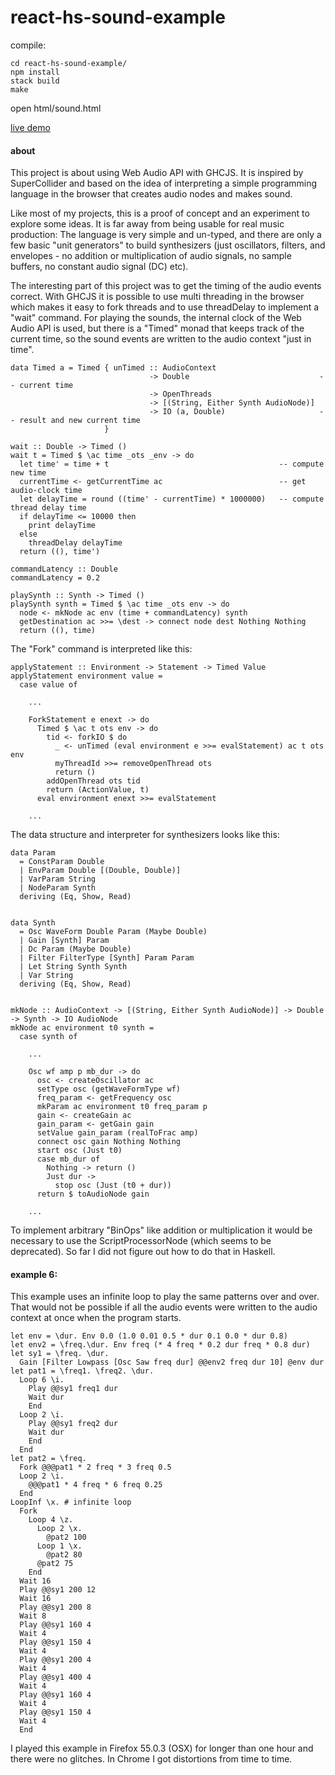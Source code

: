 # react-hs-sound-example

compile: 

    cd react-hs-sound-example/
    npm install
    stack build
    make
    
open html/sound.html

[live demo](https://dvde.biz/ghcjs-audio/)

#### about


This project is about using Web Audio API with GHCJS. 
It is inspired by SuperCollider and based on the idea of interpreting a simple programming language in the browser that creates audio nodes and makes sound.

Like most of my projects, this is a proof of concept and an experiment to explore some ideas. It is far away from being usable for real music production: The language is very simple and un-typed, and there are only a few basic "unit generators" to build synthesizers (just oscillators, filters, and envelopes - no addition or multiplication of audio signals, no sample buffers, no constant audio signal (DC) etc).

The interesting part of this project was to get the timing of the audio events correct. With GHCJS it is possible to use multi threading in the browser which makes it easy to fork threads and to use threadDelay to implement a "wait" command. For playing the sounds, the internal clock of the Web Audio API is used, but there is a "Timed" monad that keeps track of the current time, so the sound events are written to the audio context "just in time". 

	data Timed a = Timed { unTimed :: AudioContext 
	                               -> Double                             -- current time
	                               -> OpenThreads 
	                               -> [(String, Either Synth AudioNode)] 
	                               -> IO (a, Double)                     -- result and new current time
	                     }

	wait :: Double -> Timed ()
	wait t = Timed $ \ac time _ots _env -> do
	  let time' = time + t                                      -- compute new time
	  currentTime <- getCurrentTime ac                          -- get audio-clock time
	  let delayTime = round ((time' - currentTime) * 1000000)   -- compute thread delay time
	  if delayTime <= 10000 then
	    print delayTime
	  else
	    threadDelay delayTime
	  return ((), time')

	commandLatency :: Double
	commandLatency = 0.2

	playSynth :: Synth -> Timed ()
	playSynth synth = Timed $ \ac time _ots env -> do
	  node <- mkNode ac env (time + commandLatency) synth
	  getDestination ac >>= \dest -> connect node dest Nothing Nothing
	  return ((), time)



The "Fork" command is interpreted like this:

	applyStatement :: Environment -> Statement -> Timed Value
	applyStatement environment value =
	  case value of

	  	...

	    ForkStatement e enext -> do
	      Timed $ \ac t ots env -> do
	        tid <- forkIO $ do
	          _ <- unTimed (eval environment e >>= evalStatement) ac t ots env
	          myThreadId >>= removeOpenThread ots
	          return ()
	        addOpenThread ots tid
	        return (ActionValue, t)
	      eval environment enext >>= evalStatement

	    ...



The data structure and interpreter for synthesizers looks like this:

	data Param
	  = ConstParam Double
	  | EnvParam Double [(Double, Double)]
	  | VarParam String
	  | NodeParam Synth
	  deriving (Eq, Show, Read)


	data Synth
	  = Osc WaveForm Double Param (Maybe Double)
	  | Gain [Synth] Param
	  | Dc Param (Maybe Double)
	  | Filter FilterType [Synth] Param Param
	  | Let String Synth Synth
	  | Var String
	  deriving (Eq, Show, Read)


	mkNode :: AudioContext -> [(String, Either Synth AudioNode)] -> Double -> Synth -> IO AudioNode
	mkNode ac environment t0 synth =
	  case synth of

	  	...

	    Osc wf amp p mb_dur -> do
	      osc <- createOscillator ac
	      setType osc (getWaveFormType wf)
	      freq_param <- getFrequency osc
	      mkParam ac environment t0 freq_param p
	      gain <- createGain ac
	      gain_param <- getGain gain
	      setValue gain_param (realToFrac amp)
	      connect osc gain Nothing Nothing
	      start osc (Just t0)
	      case mb_dur of
	        Nothing -> return ()
	        Just dur ->
	          stop osc (Just (t0 + dur))
	      return $ toAudioNode gain

	    ...

To implement arbitrary "BinOps" like addition or multiplication it would be necessary to use the ScriptProcessorNode (which seems to be deprecated). So far I did not figure out how to do that in Haskell. 




#### example 6:

This example uses an infinite loop to play the same patterns over and over. That would not be possible if all the audio events were written to the audio context at once when the program starts. 

    let env = \dur. Env 0.0 (1.0 0.01 0.5 * dur 0.1 0.0 * dur 0.8)
    let env2 = \freq.\dur. Env freq (* 4 freq * 0.2 dur freq * 0.8 dur)
    let sy1 = \freq. \dur. 
      Gain [Filter Lowpass [Osc Saw freq dur] @@env2 freq dur 10] @env dur
    let pat1 = \freq1. \freq2. \dur.
      Loop 6 \i.
        Play @@sy1 freq1 dur
        Wait dur
        End
      Loop 2 \i.
        Play @@sy1 freq2 dur
        Wait dur
        End
      End 
    let pat2 = \freq.
      Fork @@@pat1 * 2 freq * 3 freq 0.5
      Loop 2 \i. 
        @@@pat1 * 4 freq * 6 freq 0.25
      End
    LoopInf \x. # infinite loop 
      Fork 
        Loop 4 \z.
          Loop 2 \x.
            @pat2 100
          Loop 1 \x.
            @pat2 80
          @pat2 75
        End
      Wait 16
      Play @@sy1 200 12
      Wait 16
      Play @@sy1 200 8
      Wait 8
      Play @@sy1 160 4
      Wait 4
      Play @@sy1 150 4
      Wait 4
      Play @@sy1 200 4
      Wait 4
      Play @@sy1 400 4
      Wait 4
      Play @@sy1 160 4
      Wait 4
      Play @@sy1 150 4
      Wait 4
      End

I played this example in Firefox 55.0.3 (OSX) for longer than one hour and there were no glitches. In Chrome I got distortions from time to time. 
